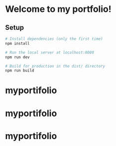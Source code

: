 # Welcome to my portfolio!

## Setup

```bash
# Install dependencies (only the first time)
npm install

# Run the local server at localhost:8080
npm run dev

# Build for production in the dist/ directory
npm run build
```

# myportifolio

# myportifolio

# myportifolio
